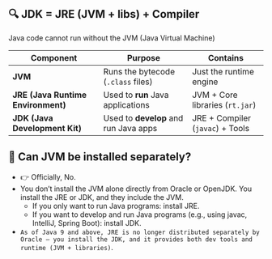 ## 🔍 JDK = JRE (JVM + libs) + Compiler

Java code cannot run without the JVM (Java Virtual Machine)

| Component                          | Purpose                               | Contains                         |
| ---------------------------------- | ------------------------------------- | -------------------------------- |
| **JVM**                            | Runs the bytecode (`.class` files)    | Just the runtime engine          |
| **JRE (Java Runtime Environment)** | Used to **run** Java applications     | JVM + Core libraries (`rt.jar`)  |
| **JDK (Java Development Kit)**     | Used to **develop** and run Java apps | JRE + Compiler (`javac`) + Tools |

## 🔁 Can JVM be installed separately?
- 👉 Officially, No.
- You don’t install the JVM alone directly from Oracle or OpenJDK. You install the JRE or JDK, and they include the JVM.
    - If you only want to run Java programs: install JRE.
    - If you want to develop and run Java programs (e.g., using javac, IntelliJ, Spring Boot): install JDK.
- `As of Java 9 and above, JRE is no longer distributed separately by Oracle — you install the JDK, and it provides both dev tools and runtime (JVM + libraries)`.